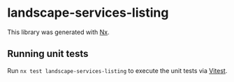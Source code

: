 # landscape-services-listing

This library was generated with [Nx](https://nx.dev).

## Running unit tests

Run `nx test landscape-services-listing` to execute the unit tests via [Vitest](https://vitest.dev/).
